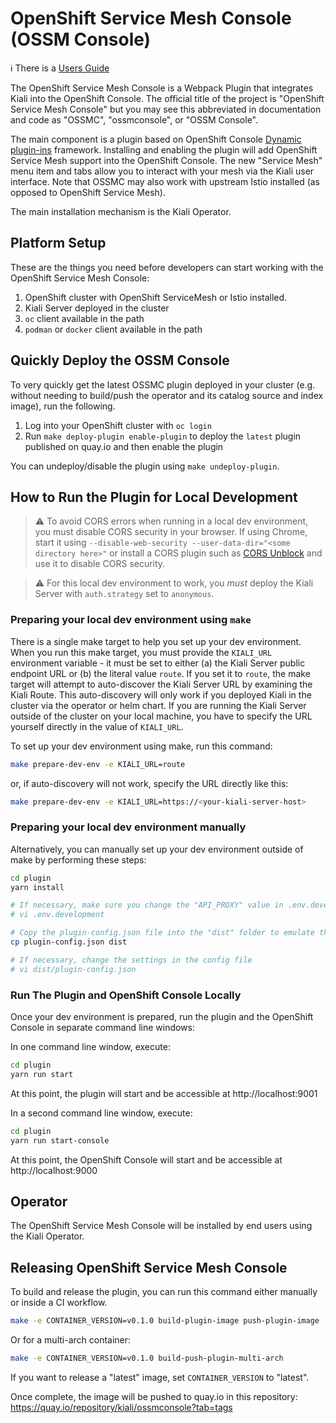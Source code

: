 # OpenShift Service Mesh Console (OSSM Console)

:information_source: There is a [Users Guide](https://kiali.io/docs/ossmc/users-guide/)

The OpenShift Service Mesh Console is a Webpack Plugin that integrates Kiali into the OpenShift Console. The official title of the project is "OpenShift Service Mesh Console" but you may see this abbreviated in documentation and code as "OSSMC", "ossmconsole", or "OSSM Console".

The main component is a plugin based on OpenShift Console [Dynamic plugin-ins](https://docs.openshift.com/container-platform/4.13/web_console/dynamic-plugin/overview-dynamic-plugin.html) framework. Installing and enabling the plugin will add OpenShift Service Mesh support into the OpenShift Console. The new "Service Mesh" menu item and tabs allow you to interact with your mesh via the Kiali user interface. Note that OSSMC may also work with upstream Istio installed (as opposed to OpenShift Service Mesh).

The main installation mechanism is the Kiali Operator.

## Platform Setup

These are the things you need before developers can start working with the OpenShift Service Mesh Console:

1. OpenShift cluster with OpenShift ServiceMesh or Istio installed.
2. Kiali Server deployed in the cluster
3. `oc` client available in the path
4. `podman` or `docker` client available in the path

## Quickly Deploy the OSSM Console

To very quickly get the latest OSSMC plugin deployed in your cluster (e.g. without needing to build/push the operator and its catalog source and index image), run the following.

1. Log into your OpenShift cluster with `oc login`
2. Run `make deploy-plugin enable-plugin` to deploy the `latest` plugin published on quay.io and then enable the plugin

You can undeploy/disable the plugin using `make undeploy-plugin`.

## How to Run the Plugin for Local Development

> :warning: To avoid CORS errors when running in a local dev environment, you must disable CORS security in your browser. If using Chrome, start it using `--disable-web-security --user-data-dir="<some directory here>"` or install a CORS plugin such as [CORS Unblock](https://chrome.google.com/webstore/detail/cors-unblock/lfhmikememgdcahcdlaciloancbhjino) and use it to disable CORS security.

> :warning: For this local dev environment to work, you _must_ deploy the Kiali Server with `auth.strategy` set to `anonymous`.

### Preparing your local dev environment using `make`

There is a single make target to help you set up your dev environment. When you run this make target, you must provide the `KIALI_URL` environment variable - it must be set to either (a) the Kiali Server public endpoint URL or (b) the literal value `route`. If you set it to `route`, the make target will attempt to auto-discover the Kiali Server URL by examining the Kiali Route. This auto-discovery will only work if you deployed Kiali in the cluster via the operator or helm chart. If you are running the Kiali Server outside of the cluster on your local machine, you have to specify the URL yourself directly in the value of `KIALI_URL`.

To set up your dev environment using make, run this command:

```sh
make prepare-dev-env -e KIALI_URL=route
```

or, if auto-discovery will not work, specify the URL directly like this:

```sh
make prepare-dev-env -e KIALI_URL=https://<your-kiali-server-host>
```

### Preparing your local dev environment manually

Alternatively, you can manually set up your dev environment outside of make by performing these steps:

```sh
cd plugin
yarn install

# If necessary, make sure you change the "API_PROXY" value in .env.development so it points to your Kiali Server URL
# vi .env.development

# Copy the plugin-config.json file into the "dist" folder to emulate the ConfigMap in a local environment
cp plugin-config.json dist

# If necessary, change the settings in the config file
# vi dist/plugin-config.json
```

### Run The Plugin and OpenShift Console Locally

Once your dev environment is prepared, run the plugin and the OpenShift Console in separate command line windows:

In one command line window, execute:

```sh
cd plugin
yarn run start
```

At this point, the plugin will start and be accessible at http://localhost:9001

In a second command line window, execute:

```sh
cd plugin
yarn run start-console
```

At this point, the OpenShift Console will start and be accessible at http://localhost:9000

## Operator

The OpenShift Service Mesh Console will be installed by end users using the Kiali Operator.

## Releasing OpenShift Service Mesh Console

To build and release the plugin, you can run this command either manually or inside a CI workflow.

```sh
make -e CONTAINER_VERSION=v0.1.0 build-plugin-image push-plugin-image
```

Or for a multi-arch container:

```sh
make -e CONTAINER_VERSION=v0.1.0 build-push-plugin-multi-arch
```

If you want to release a "latest" image, set `CONTAINER_VERSION` to "latest".

Once complete, the image will be pushed to quay.io in this repository: https://quay.io/repository/kiali/ossmconsole?tab=tags
